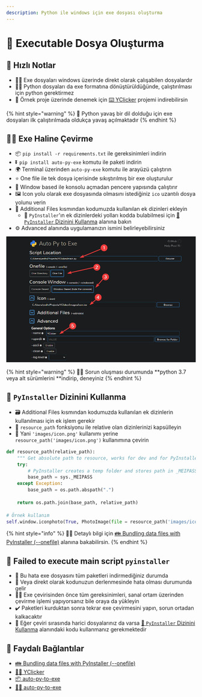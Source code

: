 ```yaml
---
description: Python ile windows için exe dosyası oluşturma
---
```

# 🖤 Executable Dosya Oluşturma

## 👀 Hızlı Notlar

* 👨‍💻 Exe dosyaları windows üzerinde direkt olarak çalışabilen dosyalardır
* 💁‍♂️ Python dosyaları da exe formatına dönüştürüldüğünde, çalıştırılması için python gerektirmez
* 🌟 Örnek proje üzerinde denemek için [⌨️ YClicker](https://github.com/YEmreAk/YClicker) projemi indirebilirsin

{% hint style="warning" %}
🐌 Python yavaş bir dil dolduğu için exe dosyaları ilk çalıştırılmada oldukça yavaş açılmaktadır
{% endhint %}

## 👷‍♂️ Exe Haline Çevirme

* 📦 `pip install -r requirements.txt` ile gereksinimleri indirin
* ⏬ `pip install auto-py-exe` komutu ile paketi indirin
* 🌍  Terminal üzerinden `auto-py-exe` komutu ile arayüzü çalıştırın
* ⭐ One file ile tek dosya içerisinde sıkıştırılmış bir exe oluşturulur
* 🖤 Window based ile konsolu açmadan pencere yapısında çalıştırır
* 🖼️ Icon yolu olarak exe dosyasında olmasını istediğiniz `ico` uzantılı dosya yolunu verin
* 📂 Additional Files kısmından kodumuzda kullanılan ek dizinleri ekleyin
  * 📢 `PyInstaller`'ın ek dizinlerdeki yolları kodda bulabilmesi için [📂 `PyInstaller` Dizinini Kullanma](executable-dosya-olusturma.md#pyinstaller-dizinini-kullanma) alanına bakın
* ⚙️ Advanced alanında uygulamanızın ismini belirleyebilirsiniz

![](../.gitbook/assets/auto-py-to-exe.png)

{% hint style="warning" %}
👨‍🔧 Sorun oluşması durumunda **python 3.7 veya alt sürümlerini **indirip, deneyiniz
{% endhint %}

## 📂 `PyInstaller` Dizinini Kullanma

* 🗃️ Additional Files kısmından kodumuzda kullanılan ek dizinlerin kullanılması için ek işlem gerekir
* 💠 `resource_path` fonksiyonu ile relative olan dizinlerinizi kapsülleyin
* 💫 Yani `'images/icon.png'` kullanımı yerine `resource_path('images/icon.png')` kullanımına çevirin

```python
def resource_path(relative_path):
    """ Get absolute path to resource, works for dev and for PyInstaller """
    try:
        # PyInstaller creates a temp folder and stores path in _MEIPASS
        base_path = sys._MEIPASS
    except Exception:
        base_path = os.path.abspath(".")

    return os.path.join(base_path, relative_path)

# Örnek kullanım
self.window.iconphoto(True, PhotoImage(file = resource_path('images/icon.png')))
```

{% hint style="info" %}
‍🧙‍♂ Detaylı bilgi için [👪 Bundling data files with PyInstaller (--onefile)](https://stackoverflow.com/a/13790741/9770490) alanına bakabilirsin.
{% endhint %}

## 🐞 Failed to execute main script `pyinstaller`

* 🧐 Bu hata exe dosyasını tüm paketleri indirmediğiniz durumda
* 🐞 Veya direkt olarak kodunuzun derlenmesinde hata olması durumunda gelir
* 💁‍♂️ Exe çevirisinden önce tüm gereksinimleri, sanal ortam üzerinden çevirme işlemi yapıyorsanız bile oraya da yükleyin
* ✔️ Paketleri kurduktan sonra tekrar exe çevirmesini yapın, sorun ortadan kalkacaktır
* 📂 Eğer çeviri sırasında harici dosyalarınız da varsa [📂 `PyInstaller` Dizinini Kullanma](executable-dosya-olusturma.md#pyinstaller-dizinini-kullanma) alanındaki kodu kullanmanız gerekmektedir

## 🔗 Faydalı Bağlantılar

* [👪 Bundling data files with PyInstaller (--onefile)](https://stackoverflow.com/a/13790741/9770490)
* [👨‍💻 YClicker](https://github.com/YEmreAk/YClicker)
* [📦 auto-py-to-exe](https://pypi.org/project/auto-py-to-exe/)
* [👨‍💻 auto-py-to-exe](https://github.com/brentvollebregt/auto-py-to-exe)


